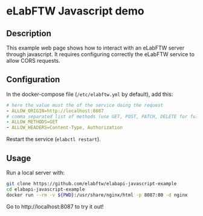 # eLabFTW Javascript demo

## Description

This example web page shows how to interact with an eLabFTW server through javascript. It requires configuring correctly the eLabFTW service to allow CORS requests.

## Configuration
In the docker-compose file (`/etc/elabftw.yml` by default), add this:

~~~yaml
# here the value must the of the service doing the request
- ALLOW_ORIGIN=http://localhost:8087
# comma separated list of methods (use GET, POST, PATCH, DELETE for full api access)
- ALLOW_METHODS=GET
- ALLOW_HEADERS=Content-Type, Authorization
~~~

Restart the service (`elabctl restart`).

## Usage

Run a local server with:

~~~bash
git clone https://github.com/elabftw/elabapi-javascript-example
cd elabapi-javascript-example
docker run --rm -v ${PWD}:/usr/share/nginx/html -p 8087:80 -d nginx
~~~

Go to http://localhost:8087 to try it out!
